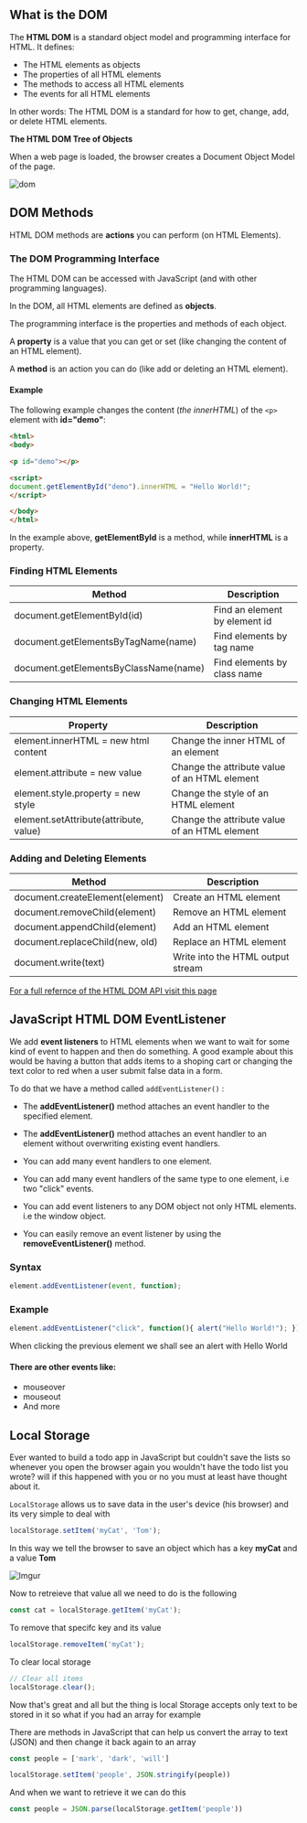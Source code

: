 
## What is the DOM
The **HTML DOM** is a standard object model and programming interface for HTML. It defines:

- The HTML elements as objects
- The properties of all HTML elements
- The methods to access all HTML elements
- The events for all HTML elements

In other words: The HTML DOM is a standard for how to get, change, add, or delete HTML elements.


**The HTML DOM Tree of Objects**

When a web page is loaded, the browser creates a Document Object Model of the page.


![dom](https://www.w3schools.com/js/pic_htmltree.gif)

## DOM Methods
HTML DOM methods are **actions** you can perform (on HTML Elements).


### The DOM Programming Interface
The HTML DOM can be accessed with JavaScript (and with other programming languages).

In the DOM, all HTML elements are defined as **objects**.

The programming interface is the properties and methods of each object.

A **property** is a value that you can get or set (like changing the content of an HTML element).

A **method** is an action you can do (like add or deleting an HTML element).

#### Example
The following example changes the content (*the innerHTML*) of the `<p>` element with **id="demo"**:

```html 
<html>
<body>

<p id="demo"></p>

<script>
document.getElementById("demo").innerHTML = "Hello World!";
</script>

</body>
</html>
```

In the example above, **getElementById** is a method, while **innerHTML** is a property.

### Finding HTML Elements

| Method | Description | 
| -------- | -------- | 
| document.getElementById(id)     | Find an element by element id     | 
| document.getElementsByTagName(name) | Find elements by tag name |
| document.getElementsByClassName(name) | Find elements by class name |

### Changing HTML Elements

| Property | Description | 
| -------- | -------- | 
| element.innerHTML =  new html content     | Change the inner HTML of an element    |
| element.attribute = new value | Change the attribute value of an HTML element|
| element.style.property = new style | Change the style of an HTML element |
| element.setAttribute(attribute, value) | Change the attribute value of an HTML element |


### Adding and Deleting Elements
|Method	| Description |
| -----  | ----------- |
|document.createElement(element) |	Create an HTML element|
|document.removeChild(element) |	Remove an HTML element |
|document.appendChild(element) |	Add an HTML element|
|document.replaceChild(new, old) |	Replace an HTML element|
|document.write(text) |	Write into the HTML output stream

[For a full refernce of the HTML DOM API visit this page](https://developer.mozilla.org/en-US/docs/Web/API/HTML_DOM_API)


## JavaScript HTML DOM EventListener

We add **event listeners** to HTML elements when we want to wait for some kind of event to happen and then do something. A good example about this would be having a button that adds items to a shoping cart or changing the text color to red when a user submit false data in a form.

To do that we have a method called `addEventListener()` : 
- The **addEventListener()** method attaches an event handler to the specified element.

- The **addEventListener()** method attaches an event handler to an element without overwriting existing event handlers.

- You can add many event handlers to one element.

- You can add many event handlers of the same type to one element, i.e two "click" events.

- You can add event listeners to any DOM object not only HTML elements. i.e the window object.
- You can easily remove an event listener by using the **removeEventListener()** method.

### Syntax
```javascript 
element.addEventListener(event, function);

```

### Example
```javascript
element.addEventListener("click", function(){ alert("Hello World!"); });
```

When clicking the previous element we shall see an alert with Hello World

#### There are other events like:
- mouseover 
- mouseout
- And more

## Local Storage
Ever wanted to build a todo app in JavaScript but couldn't save the lists so whenever you open the browser again you wouldn't have the todo list you wrote? will if this happened with you or no you must at least have thought about it.

`LocalStorage` allows us to save data in the user's device (his browser) and its very simple to deal with

```javascript
localStorage.setItem('myCat', 'Tom');
```
In this way we tell the browser to save an object which has a key **myCat** and a value **Tom**

![Imgur](https://i.imgur.com/XLDhKEj.png)

Now to retreieve that value all we need to do is the following

```javascript
const cat = localStorage.getItem('myCat');
```

To remove that specifc key and its value
```javascript
localStorage.removeItem('myCat');
```

To clear local storage 
```javascript
// Clear all items
localStorage.clear();
```

Now that's great and all but the thing is local Storage accepts only text to be stored in it so what if you had an array for example

There are methods in JavaScript that can help us convert the array to text (JSON) and then change it back again to an array

```javascript
const people = ['mark', 'dark', 'will']

localStorage.setItem('people', JSON.stringify(people))
```

And when we want to retrieve it we can do this

```javascript
const people = JSON.parse(localStorage.getItem('people'))
```
